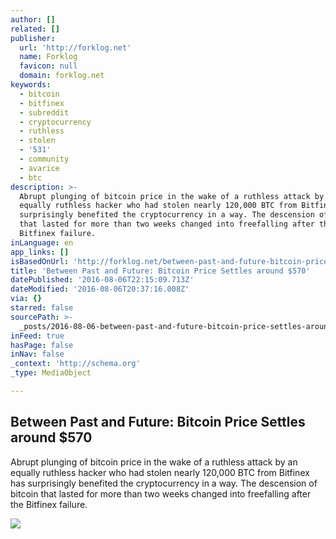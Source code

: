 ```yaml
---
author: []
related: []
publisher:
  url: 'http://forklog.net'
  name: Forklog
  favicon: null
  domain: forklog.net
keywords:
  - bitcoin
  - bitfinex
  - subreddit
  - cryptocurrency
  - ruthless
  - stolen
  - '531'
  - community
  - avarice
  - btc
description: >-
  Abrupt plunging of bitcoin price in the wake of a ruthless attack by an
  equally ruthless hacker who had stolen nearly 120,000 BTC from Bitfinex has
  surprisingly benefited the cryptocurrency in a way. The descension of bitcoin
  that lasted for more than two weeks changed into freefalling after the
  Bitfinex failure.
inLanguage: en
app_links: []
isBasedOnUrl: 'http://forklog.net/between-past-and-future-bitcoin-price-settles-around-570/'
title: 'Between Past and Future: Bitcoin Price Settles around $570'
datePublished: '2016-08-06T22:15:09.713Z'
dateModified: '2016-08-06T20:37:16.008Z'
via: {}
starred: false
sourcePath: >-
  _posts/2016-08-06-between-past-and-future-bitcoin-price-settles-around-dollar570.md
inFeed: true
hasPage: false
inNav: false
_context: 'http://schema.org'
_type: MediaObject

---
```

<article style=""><h1>Between Past and Future: Bitcoin Price Settles around $570</h1><p>Abrupt plunging of bitcoin price in the wake of a ruthless attack by an equally ruthless hacker who had stolen nearly 120,000 BTC from Bitfinex has surprisingly benefited the cryptocurrency in a way. The descension of bitcoin that lasted for more than two weeks changed into freefalling after the Bitfinex failure.</p><img src="https://i.imgflip.com/18ejkf.jpg" /></article>